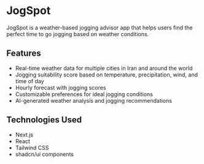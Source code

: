 # JogSpot

JogSpot is a weather-based jogging advisor app that helps users find the perfect time to go jogging based on weather conditions.

## Features

- Real-time weather data for multiple cities in Iran and around the world
- Jogging suitability score based on temperature, precipitation, wind, and time of day
- Hourly forecast with jogging scores
- Customizable preferences for ideal jogging conditions
- AI-generated weather analysis and jogging recommendations

## Technologies Used

- Next.js
- React
- Tailwind CSS
- shadcn/ui components
